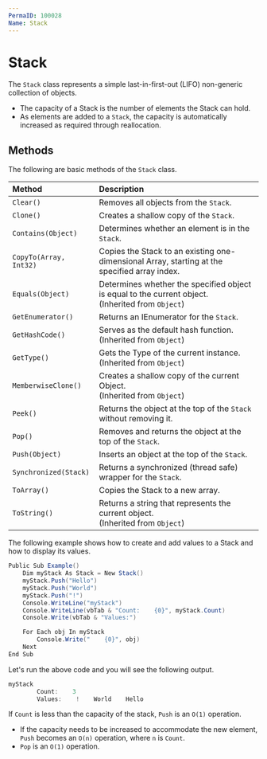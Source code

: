 ```yaml
---
PermaID: 100028
Name: Stack
---
```


# Stack

The `Stack` class represents a simple last-in-first-out (LIFO) non-generic collection of objects.

 - The capacity of a Stack is the number of elements the Stack can hold. 
 - As elements are added to a `Stack`, the capacity is automatically increased as required through reallocation.

## Methods

The following are basic methods of the `Stack` class. 

| Method            | Description                                                        |
| :-----------------| :------------------------------------------------------------------|
| `Clear()`        | Removes all objects from the `Stack`.                                |
| `Clone()`        | Creates a shallow copy of the `Stack`.                               |
| `Contains(Object)` | Determines whether an element is in the `Stack`.                  |
| `CopyTo(Array, Int32)` | Copies the Stack to an existing one-dimensional Array, starting at the specified array index. |
| `Equals(Object)` | Determines whether the specified object is equal to the current object. <br> (Inherited from `Object`) |
| `GetEnumerator()`| Returns an IEnumerator for the `Stack`.                             |
| `GetHashCode()`  | Serves as the default hash function. <br> (Inherited from `Object`) |
| `GetType()`      | Gets the Type of the current instance. <br> (Inherited from `Object`) |
| `MemberwiseClone()` | Creates a shallow copy of the current Object. <br> (Inherited from `Object`) |
| `Peek()`         | Returns the object at the top of the `Stack` without removing it.            |
| `Pop()`          | Removes and returns the object at the top of the `Stack`.             |
| `Push(Object)`  | Inserts an object at the top of the `Stack`.                           |
| `Synchronized(Stack)` | Returns a synchronized (thread safe) wrapper for the `Stack`.   |
| `ToArray()`     | Copies the Stack to a new array.                                     |
| `ToString()`    | Returns a string that represents the current object. <br> (Inherited from `Object`) |

The following example shows how to create and add values to a Stack and how to display its values.

```csharp
Public Sub Example()
    Dim myStack As Stack = New Stack()
    myStack.Push("Hello")
    myStack.Push("World")
    myStack.Push("!")
    Console.WriteLine("myStack")
    Console.WriteLine(vbTab & "Count:    {0}", myStack.Count)
    Console.Write(vbTab & "Values:")

    For Each obj In myStack
        Console.Write("    {0}", obj)
    Next
End Sub
```

Let's run the above code and you will see the following output.

```csharp
myStack
        Count:    3
        Values:    !    World    Hello
```

If `Count` is less than the capacity of the stack, `Push` is an `O(1)` operation. 

 - If the capacity needs to be increased to accommodate the new element, `Push` becomes an `O(n)` operation, where `n` is `Count`. 
 - `Pop` is an `O(1)` operation.